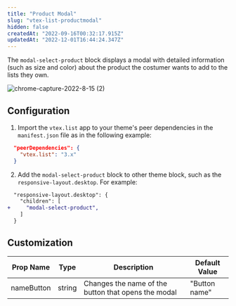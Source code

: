 ```yaml
---
title: "Product Modal"
slug: "vtex-list-productmodal"
hidden: false
createdAt: "2022-09-16T00:32:17.915Z"
updatedAt: "2022-12-01T16:44:24.347Z"
---
```

The `modal-select-product` block displays a modal with detailed information (such as size and color) about the product the costumer wants to add to the lists they own.

![chrome-capture-2022-8-15 (2)](https://cdn.jsdelivr.net/gh/vtexdocs/dev-portal-content@main/images/vtex-list-productmodal-0.gif)

## Configuration

1. Import the `vtex.list` app to your theme's peer dependencies in the `manifest.json` file as in the following example:

```json
  "peerDependencies": {
    "vtex.list": "3.x"
  }
```

2. Add the `modal-select-product` block to other theme block, such as the `responsive-layout.desktop`. For example:

```diff
  "responsive-layout.desktop": {
    "children": [
+     "modal-select-product",
    ]
  }
```

## Customization

| Prop Name  | Type   | Description                                         | Default Value |
| ---------- | ------ | --------------------------------------------------- | ------------- |
| nameButton | string | Changes the name of the button that opens the modal | "Button name" |